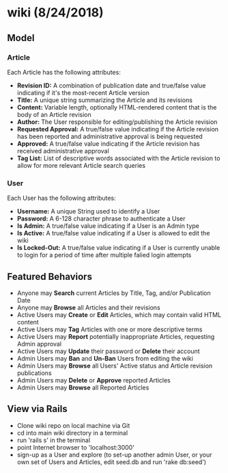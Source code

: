 # wiki (8/24/2018)

## Model

### Article

Each Article has the following attributes:

* **Revision ID:** A combination of publication date and true/false value indicating if it's the most-recent Article version
* **Title:** A unique string summarizing the Article and its revisions
* **Content:** Variable length, optionally HTML-rendered content that is the body of an Article revision
* **Author:** The User responsible for editing/publishing the Article revision
* **Requested Approval:** A true/false value indicating if the Article revision has been reported and administrative approval is being requested
* **Approved:** A true/false value indicating if the Article revision has received administrative approval
* **Tag List:** List of descriptive words associated with the Article revision to allow for more relevant Article search queries

### User

Each User has the following attributes:

* **Username:** A unique String used to identify a User
* **Password:** A 6-128 character phrase to authenticate a User
* **Is Admin:** A true/false value indicating if a User is an Admin type
* **Is Active:** A true/false value indicating if a User is allowed to edit the wiki
* **Is Locked-Out:** A true/false value indicating if a User is currently unable to login for a period of time after multiple falied login attempts

## Featured Behaviors

* Anyone may **Search** current Articles by Title, Tag, and/or Publication Date
* Anyone may **Browse** all Articles and their revisions
* Active Users may **Create** or **Edit** Articles, which may contain valid HTML content
* Active Users may **Tag** Articles with one or more descriptive terms
* Active Users may **Report** potentially inappropriate Articles, requesting Admin approval
* Active Users may **Update** their password or **Delete** their account
* Admin Users may **Ban** and **Un-Ban** Users from editing the wiki
* Admin Users may **Browse** all Users' Active status and Article revision publications
* Admin Users may **Delete** or **Approve** reported Articles
* Admin Users may **Browse** all Reported Articles

## View via Rails

* Clone wiki repo on local machine via Git
* cd into main wiki directory in a terminal
* run 'rails s' in the terminal
* point Internet browser to 'localhost:3000'
* sign-up as a User and explore (to set-up another admin User, or your own set of Users and Articles, edit seed.db and run 'rake db:seed')
